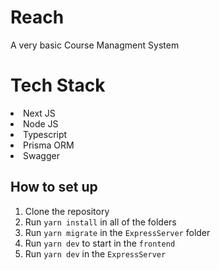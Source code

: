 # Reach
A very basic Course Managment System

# Tech Stack
<li>Next JS</li>
<li>Node JS</li>
<li>Typescript</li>
<li>Prisma ORM</li>
<li>Swagger</li>

## How to set up

1. Clone the repository
2. Run `yarn install` in all of the folders
3. Run `yarn migrate` in the `ExpressServer` folder
4. Run `yarn dev` to start in the `frontend`
5. Run `yarn dev` in the `ExpressServer`
